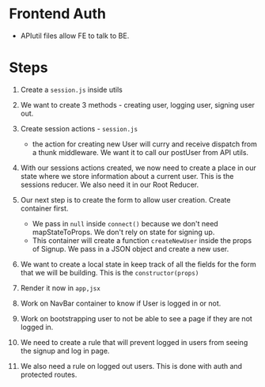# Frontend Auth

- APIutil files allow FE to talk to BE.

# Steps

1. Create a `session.js` inside utils

2. We want to create 3 methods - creating user, logging user, signing user out.

3. Create session actions - `session.js`
    - the action for creating new User will curry and receive dispatch from a thunk middleware. We want it to call our postUser from API utils.

4. With our sessions actions created, we now need to create a place in our state where we store information about a current user. This is the sessions reducer. We also need it in our Root Reducer.

5. Our next step is to create the form to allow user creation. Create container first.
    - We pass in `null` inside `connect()` because we don't need mapStateToProps. We don't rely on state for signing up.
    - This container will create a function `createNewUser` inside the props of Signup. We pass in a JSON object and create a new user.

6. We want to create a local state in keep track of all the fields for the form that we will be building. This is the `constructor(props)`
7. Render it now in `app,jsx`
8. Work on NavBar container to know if User is logged in or not.
9. Work on bootstrapping user to not be able to see a page if they are not logged in.
10. We need to create a rule that will prevent logged in users from seeing the signup and log in page.
11. We also need a rule on logged out users. This is done with auth and protected routes.